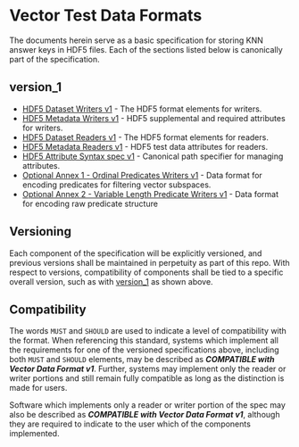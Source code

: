 # Vector Test Data Formats

The documents herein serve as a basic specification for storing KNN answer keys in HDF5 files. Each
of the sections listed below is canonically part of the specification.

## version_1

- [HDF5 Dataset Writers v1](dataset_writers_v1.md) - The HDF5 format elements for writers.
- [HDF5 Metadata Writers v1](metadata_writers_v1.md) - HDF5 supplemental and required attributes for
  writers.
- [HDF5 Dataset Readers v1](dataset_readers_v1.md) - The HDF5 format elements for readers.
- [HDF5 Metadata Readers v1](metadata_readers_v1.md) - HDF5 test data attributes for readers.
- [HDF5 Attribute Syntax spec v1](attribute_syntax_v1.md) - Canonical path specifier for managing
  attributes.
- [Optional Annex 1 - Ordinal Predicates Writers v1](ordinal_predicate_writers_v1.md) - Data format for
  encoding predicates for filtering vector subspaces.
- [Optional Annex 2 - Variable Length Predicate Writers v1](variable_length_predicates_v1.md) - Data format for encoding raw predicate structure 

## Versioning

Each component of the specification will be explicitly versioned, and previous versions shall be
maintained in perpetuity as part of this repo. With respect to versions, compatibility of components
shall be tied to a specific overall version, such as with [version_1](#version_1) as shown above.

## Compatibility

The words `MUST` and `SHOULD` are used to indicate a level of compatibility with the format. When
referencing this standard, systems which implement all the requirements for one of the versioned
specifications above, including both `MUST` and `SHOULD` elements, may be described as
***COMPATIBLE with Vector Data Format v1***. Further, systems may implement only the reader or
writer portions and still remain fully compatible as long as the distinction is made for users.

Software which implements only a reader or writer portion of the spec may also be described as
***COMPATIBLE with Vector Data Format v1***,
although they are required to indicate to the user which of the components implemented.  
